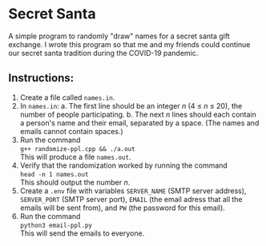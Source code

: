 # Secret Santa

A simple program to randomly "draw" names for a secret santa gift exchange. I wrote this program so that me and my friends could continue our secret santa tradition during the COVID-19 pandemic.

## Instructions:

1. Create a file called `names.in`.
2. In `names.in`:
  a. The first line should be an integer *n* (4 ≤ *n* ≤ 20), the number of people participating.
  b. The next *n* lines should each contain a person's name and their email, separated by a space. (The names and emails cannot contain spaces.)
3. Run the command  
`g++ randomize-ppl.cpp && ./a.out`  
This will produce a file `names.out`.
4. Verify that the randomization worked by running the command  
`head -n 1 names.out`  
This should output the number *n*.
5. Create a `.env` file with variables `SERVER_NAME` (SMTP server address),
`SERVER_PORT` (SMTP server port),
`EMAIL` (the email adress that all the emails will be sent from),
and `PW` (the password for this email).
6. Run the command  
`python3 email-ppl.py`  
This will send the emails to everyone.
